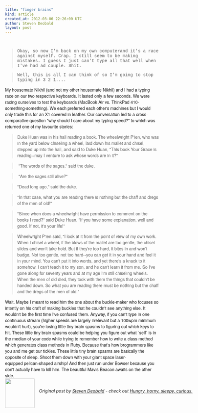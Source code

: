 ```yaml
---
title: "finger brains"
kind: article
created_at: 2012-03-06 22:26:00 UTC
author: Steven Deobald
layout: post
---
```

<div dir="ltr" style="text-align: left;" trbidi="on"><br /><blockquote class="tr_bq"><span style="font-family: 'Courier New', Courier, monospace;">Okay, so now I'm back on my own computerand it's a race against myself. Crap. I still seem to be making mistakes. I guess I just can't type all that well when I've had ad couple. Shit.</span></blockquote><blockquote class="tr_bq"><span style="font-family: 'Courier New', Courier, monospace;">Well, this is all I can think of so I'm going to stop typing in 3 2 1.... </span></blockquote><span style="font-family: 'Helvetica Neue', Arial, Helvetica, sans-serif;">My housemate Nikhil (and not my other housemate Nikhil) and I had a typing race on our two respective keyboards. It lasted only a few seconds. We were racing ourselves to test the keyboards (MacBook Air vs. ThinkPad 410-something-something). We each preferred each other's machines but I would only trade this for an X1 covered in leather. Our conversation led to a cross-comparative question "why should I care about my typing speed?" to which was returned one of my favourite stories:</span><br /><blockquote class="tr_bq"><span style="font-family: 'Helvetica Neue', Arial, Helvetica, sans-serif;">Duke Huan was in his hall reading a book. The wheelwright P'ien, who was in the yard below chiseling a wheel, laid down his mallet and chisel, stepped up into the hall, and said to Duke Huan, "This book Your Grace is reading--may I venture to ask whose words are in it?"</span></blockquote><blockquote class="tr_bq"><span style="font-family: 'Helvetica Neue', Arial, Helvetica, sans-serif;">&nbsp;"The words of the sages," said the duke.</span></blockquote><blockquote class="tr_bq"><span style="font-family: 'Helvetica Neue', Arial, Helvetica, sans-serif;">&nbsp;"Are the sages still alive?"</span></blockquote><blockquote class="tr_bq"><span style="font-family: 'Helvetica Neue', Arial, Helvetica, sans-serif;">"Dead long ago," said the duke.</span></blockquote><blockquote class="tr_bq"><span style="font-family: 'Helvetica Neue', Arial, Helvetica, sans-serif;">"In that case, what you are reading there is nothing but the chaff and dregs of the men of old!"</span></blockquote><blockquote class="tr_bq"><span style="font-family: 'Helvetica Neue', Arial, Helvetica, sans-serif;">"Since when does a wheelwright have permission to comment on the books I read?" said Duke Huan. "If you have some explanation, well and good. If not, it's your life!"</span></blockquote><blockquote class="tr_bq"><span style="font-family: 'Helvetica Neue', Arial, Helvetica, sans-serif;">Wheelwright P'ien said, "I look at it from the point of view of my own work. When I chisel a wheel, if the blows of the mallet are too gentle, the chisel slides and won't take hold. But if they're too hard, it bites in and won't budge. Not too gentle, not too hard--you can get it in your hand and feel it in your mind. You can't put it into words, and yet there's a knack to it somehow. I can't teach it to my son, and he can't learn it from me. So I've gone along for seventy years and at my age I'm still chiseling wheels. When the men of old died, they took with them the things that couldn't be handed down. So what you are reading there must be nothing but the chaff and the dregs of the men of old."</span></blockquote><span style="font-family: 'Helvetica Neue', Arial, Helvetica, sans-serif;">Wait. Maybe I meant to read him the one about the buckle-maker who focuses so intently on his craft of making buckles that he couldn't see anything else. It wouldn't be the first time I've confused them. Anyway, if you can't type in one continuous stream (higher speeds are largely irrelevant but a 100wpm minimum wouldn't hurt), you're losing little tiny brain spasms to figuring out which keys to hit. These little tiny brain spasms could be helping you figure out what `self` is in the median of your code while trying to remember how to write a class method which generates class methods in Ruby. Because that's how brogrammers like you and me get our tickles. These little tiny brain spasms are basically the opposite of sleep. Shoot them down with your giant space laser-equipped&nbsp;pelican-shaped airship! And then just run under Bowser because you don't actually have to kill him. The beautiful Mavis Beacon awaits on the other side.</span></div><div class="author">
  <img src="http://nilenso.com/people/steven-200.png" style="width: 96px; height: 96;">
  <span style="position: absolute; padding: 32px 15px;">
    <i>Original post by <a href="http://twitter.com/">Steven Deobald</a> - check out <a href="http://blog.deobald.ca/">Hungry, horny, sleepy, curious.</a></i>
  </span>
</div>
